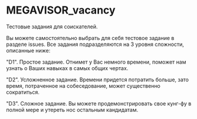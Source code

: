 MEGAVISOR_vacancy
=================

Тестовые задания для соискателей.

Вы можете самостоятельно выбрать для себя тестовое задание в разделе issues. 
Все задания подразделяются на 3 уровня сложности, описанные ниже:

"D1". Простое задание. Отнимет у Вас немного времени, поможет нам узнать о Ваших навыках в самых общих чертах.

"D2". Усложненное задание. Времени придется потратить больше, зато время, потраченное на собеседование, может существенно сократиться.

"D3". Сложное задание. Вы можете продемонстрировать свое кунг-фу в полной мере и утереть нос остальным кандидатам. 
